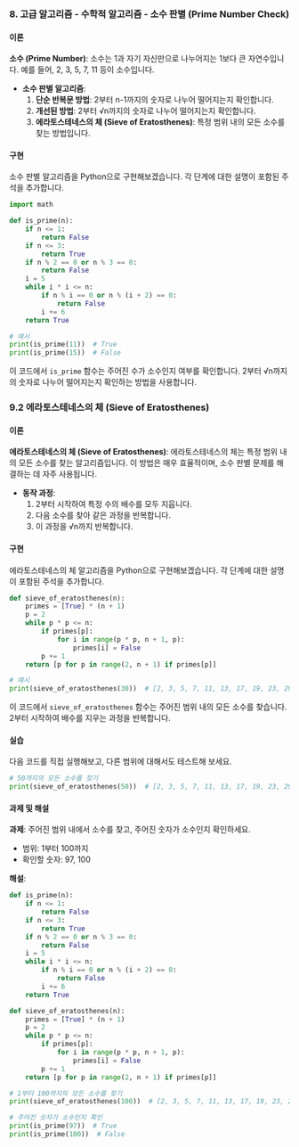 ### 8. 고급 알고리즘 - 수학적 알고리즘 - 소수 판별 (Prime Number Check)

#### 이론
**소수 (Prime Number)**: 소수는 1과 자기 자신만으로 나누어지는 1보다 큰 자연수입니다. 예를 들어, 2, 3, 5, 7, 11 등이 소수입니다.
- **소수 판별 알고리즘**:
  1. **단순 반복문 방법**: 2부터 n-1까지의 숫자로 나누어 떨어지는지 확인합니다.
  2. **개선된 방법**: 2부터 √n까지의 숫자로 나누어 떨어지는지 확인합니다.
  3. **에라토스테네스의 체 (Sieve of Eratosthenes)**: 특정 범위 내의 모든 소수를 찾는 방법입니다.

#### 구현
소수 판별 알고리즘을 Python으로 구현해보겠습니다. 각 단계에 대한 설명이 포함된 주석을 추가합니다.

```python
import math

def is_prime(n):
    if n <= 1:
        return False
    if n <= 3:
        return True
    if n % 2 == 0 or n % 3 == 0:
        return False
    i = 5
    while i * i <= n:
        if n % i == 0 or n % (i + 2) == 0:
            return False
        i += 6
    return True

# 예시
print(is_prime(11))  # True
print(is_prime(15))  # False
```

이 코드에서 `is_prime` 함수는 주어진 수가 소수인지 여부를 확인합니다. 2부터 √n까지의 숫자로 나누어 떨어지는지 확인하는 방법을 사용합니다.

### 9.2 에라토스테네스의 체 (Sieve of Eratosthenes)

#### 이론
**에라토스테네스의 체 (Sieve of Eratosthenes)**: 에라토스테네스의 체는 특정 범위 내의 모든 소수를 찾는 알고리즘입니다. 이 방법은 매우 효율적이며, 소수 판별 문제를 해결하는 데 자주 사용됩니다.
- **동작 과정**:
  1. 2부터 시작하여 특정 수의 배수를 모두 지웁니다.
  2. 다음 소수를 찾아 같은 과정을 반복합니다.
  3. 이 과정을 √n까지 반복합니다.

#### 구현
에라토스테네스의 체 알고리즘을 Python으로 구현해보겠습니다. 각 단계에 대한 설명이 포함된 주석을 추가합니다.

```python
def sieve_of_eratosthenes(n):
    primes = [True] * (n + 1)
    p = 2
    while p * p <= n:
        if primes[p]:
            for i in range(p * p, n + 1, p):
                primes[i] = False
        p += 1
    return [p for p in range(2, n + 1) if primes[p]]

# 예시
print(sieve_of_eratosthenes(30))  # [2, 3, 5, 7, 11, 13, 17, 19, 23, 29]
```

이 코드에서 `sieve_of_eratosthenes` 함수는 주어진 범위 내의 모든 소수를 찾습니다. 2부터 시작하여 배수를 지우는 과정을 반복합니다.

#### 실습
다음 코드를 직접 실행해보고, 다른 범위에 대해서도 테스트해 보세요.

```python
# 50까지의 모든 소수를 찾기
print(sieve_of_eratosthenes(50))  # [2, 3, 5, 7, 11, 13, 17, 19, 23, 29, 31, 37, 41, 43, 47]
```

#### 과제 및 해설
**과제**: 주어진 범위 내에서 소수를 찾고, 주어진 숫자가 소수인지 확인하세요.
- 범위: 1부터 100까지
- 확인할 숫자: 97, 100

**해설**:
```python
def is_prime(n):
    if n <= 1:
        return False
    if n <= 3:
        return True
    if n % 2 == 0 or n % 3 == 0:
        return False
    i = 5
    while i * i <= n:
        if n % i == 0 or n % (i + 2) == 0:
            return False
        i += 6
    return True

def sieve_of_eratosthenes(n):
    primes = [True] * (n + 1)
    p = 2
    while p * p <= n:
        if primes[p]:
            for i in range(p * p, n + 1, p):
                primes[i] = False
        p += 1
    return [p for p in range(2, n + 1) if primes[p]]

# 1부터 100까지의 모든 소수를 찾기
print(sieve_of_eratosthenes(100))  # [2, 3, 5, 7, 11, 13, 17, 19, 23, 29, 31, 37, 41, 43, 47, 53, 59, 61, 67, 71, 73, 79, 83, 89, 97]

# 주어진 숫자가 소수인지 확인
print(is_prime(97))  # True
print(is_prime(100))  # False
```
